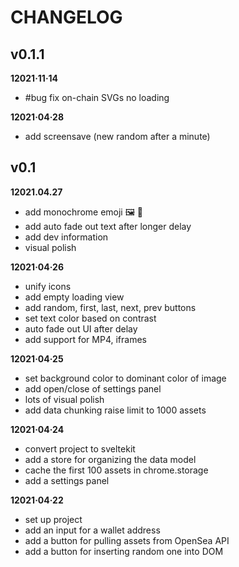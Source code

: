 # CHANGELOG

## v0.1.1

**12021·11·14**

- #bug fix on-chain SVGs no loading

**12021·04·28**

- add screensave (new random after a minute)

## v0.1

**12021.04.27**

- add monochrome emoji 🖼 👀
- add auto fade out text after longer delay
- add dev information
- visual polish

**12021·04·26**

- unify icons
- add empty loading view
- add random, first, last, next, prev buttons
- set text color based on contrast
- auto fade out UI after delay
- add support for MP4, iframes

**12021·04·25**

- set background color to dominant color of image
- add open/close of settings panel
- lots of visual polish
- add data chunking raise limit to 1000 assets

**12021·04·24**

- convert project to sveltekit
- add a store for organizing the data model
- cache the first 100 assets in chrome.storage
- add a settings panel

**12021·04·22**

- set up project
- add an input for a wallet address
- add a button for pulling assets from OpenSea API
- add a button for inserting random one into DOM
